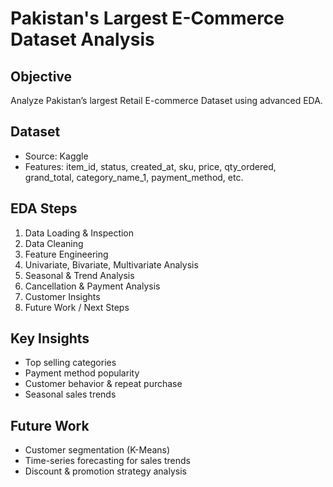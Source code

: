 # Pakistan's Largest E-Commerce Dataset Analysis

## Objective
Analyze Pakistan’s largest Retail E-commerce Dataset using advanced EDA.

## Dataset
- Source: Kaggle
- Features: item_id, status, created_at, sku, price, qty_ordered, grand_total, category_name_1, payment_method, etc.

## EDA Steps
1. Data Loading & Inspection
2. Data Cleaning
3. Feature Engineering
4. Univariate, Bivariate, Multivariate Analysis
5. Seasonal & Trend Analysis
6. Cancellation & Payment Analysis
7. Customer Insights
8. Future Work / Next Steps

## Key Insights
- Top selling categories
- Payment method popularity
- Customer behavior & repeat purchase
- Seasonal sales trends

## Future Work
- Customer segmentation (K-Means)
- Time-series forecasting for sales trends
- Discount & promotion strategy analysis

